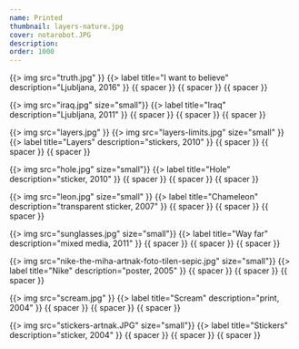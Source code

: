 ```yaml
---
name: Printed
thumbnail: layers-nature.jpg
cover: notarobot.JPG
description:
order: 1000
---
```


{{> img src="truth.jpg" }}
{{> label title="I want to believe" description="Ljubljana, 2016" }}
{{ spacer }} {{ spacer }} {{ spacer }}

{{> img src="iraq.jpg" size="small"}}
{{> label title="Iraq" description="Ljubljana, 2011" }}
{{ spacer }} {{ spacer }} {{ spacer }}

{{> img src="layers.jpg" }}
{{> img src="layers-limits.jpg" size="small" }}
{{> label title="Layers" description="stickers, 2010" }}
{{ spacer }} {{ spacer }} {{ spacer }}

{{> img src="hole.jpg" size="small"}}
{{> label title="Hole" description="sticker, 2010" }}
{{ spacer }} {{ spacer }} {{ spacer }}

{{> img src="leon.jpg" size="small" }}
{{> label title="Chameleon" description="transparent sticker, 2007" }}
{{ spacer }} {{ spacer }} {{ spacer }}

{{> img src="sunglasses.jpg" size="small"}}
{{> label title="Way far" description="mixed media, 2011" }}
{{ spacer }} {{ spacer }} {{ spacer }}

{{> img src="nike-the-miha-artnak-foto-tilen-sepic.jpg" size="small"}} 
{{> label title="Nike" description="poster, 2005" }}
{{ spacer }} {{ spacer }} {{ spacer }}

{{> img src="scream.jpg" }}
{{> label title="Scream" description="print, 2004" }}
{{ spacer }} {{ spacer }} {{ spacer }}

{{> img src="stickers-artnak.JPG" size="small"}} 
{{> label title="Stickers" description="sticker, 2004" }}
{{ spacer }} {{ spacer }} {{ spacer }}





